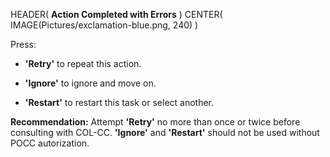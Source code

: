 HEADER( __Action Completed with Errors__ )
CENTER( IMAGE(Pictures/exclamation-blue.png, 240) )
 
 Press:

 - __'Retry'__ to repeat this action.

 - __'Ignore'__ to ignore and move on.

 - __'Restart'__ to restart this task or select another.

 __Recommendation:__ Attempt __'Retry'__ no more than once or twice before consulting with COL-CC.
 __'Ignore'__ and __'Restart'__ should not be used without POCC autorization.